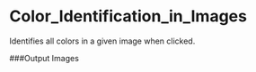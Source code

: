 # Color_Identification_in_Images
Identifies all colors in a given image when clicked.

###Output Images
